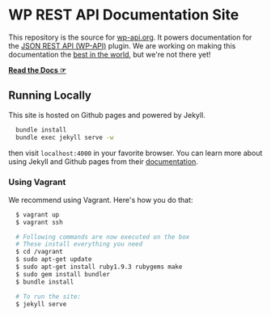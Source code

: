 # WP REST API Documentation Site

This repository is the source for [wp-api.org][gh-1]. It powers documentation for the 
[JSON REST API (WP-API)][gh-2] plugin. We are working on making this documentation 
the [best in the world][gh-3], but we're not there yet!

**[Read the Docs ☞][gh-1]**

[gh-1]: http://wp-api.org
[gh-2]: https://github.com/WP-API/WP-API
[gh-3]: https://github.com/WP-API/WP-API.github.io/issues/1


## Running Locally

This site is hosted on Github pages and powered by Jekyll.

  ```bash
    bundle install
    bundle exec jekyll serve -w
  ```

then visit `localhost:4000` in your favorite browser. You can learn more about
using Jekyll and Github pages from their [documentation](https://help.github.com/articles/using-jekyll-with-pages/).

### Using Vagrant

We recommend using Vagrant. Here's how you do that:

  ```bash
    $ vagrant up
    $ vagrant ssh

    # Following commands are now executed on the box
    # These install everything you need
    $ cd /vagrant
    $ sudo apt-get update
    $ sudo apt-get install ruby1.9.3 rubygems make
    $ sudo gem install bundler
    $ bundle install

    # To run the site:
    $ jekyll serve
  ```

